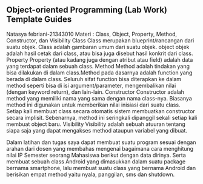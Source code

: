 ## Object-oriented Programming (Lab Work) Template Guides
Natasya febriani-21343010
Materi : Class, Object, Property, Method, Constructor, dan Visibility
Class
Class merupakan blueprint/rancangan dari suatu objek. Class adalah gambaran umum dari suatu objek.
object
objek adalah hasil cetak dari class, atau bisa juga disebut hasil konkrit dari class.
Property
Property (atau kadang juga dengan atribut atau field) adalah data yang terdapat dalam sebuah class. 
Method
Method adalah tindakan yang bisa dilakukan di dalam class.Method pada dasarnya adalah function yang berada di dalam class. Seluruh sifat function bisa diterapkan ke dalam method seperti bisa di isi argument/parameter, mengembalikan nilai (dengan keyword return), dan lain-lain.
Constructor
Constructor adalah method yang memiliki nama yang sama dengan nama class-nya. Biasanya method ini digunakan untuk memberikan nilai inisiasi dari suatu class. Setiap kali membuat class secara otomatis sistem membuatkan constructor secara implisit. Sebenarnya, method ini seringkali dipanggil sekali setiap kali membuat object baru.
Visibility
Visibility adalah sebuah atuuran tentang siapa saja yang dapat mengakses method ataupun variabel yang dibuat.

Dalam latihan dan tugas saya dapat membuat suatu program sesuai dengan arahan dari dosen yang membahas mengenai bagaimana cara menghitung nilai IP Semester seorang Mahasiswa berikut dengan data dirinya. Serta membuat sebuah class Android yang dimasukkan dalam suatu package bernama smartphone, lalu membuat suatu class yang bernama Android dan berisikan empat method yaitu nyala, panggilan, sms dan shutdown.
